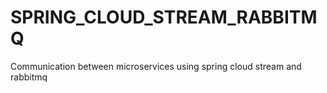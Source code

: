 # SPRING_CLOUD_STREAM_RABBITMQ
Communication between microservices using spring cloud stream and rabbitmq
